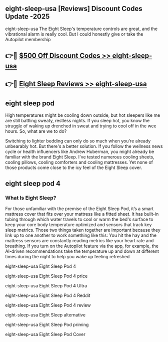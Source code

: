 ## eight-sleep-usa [Reviews​] Discount Codes Update -2025

eight-sleep-usa The Eight Sleep's temperature controls are great, and the vibrational alarm is really cool. But I could honestly give or take the Autopilot membership

## 👉🔴 [$500 Off Discount Codes >> eight-sleep-usa](http://download.freeplayer.one?title=eight-sleep-usa&ref=18-ES)

## 👉🔴 [Eight Sleep Reviews >> eight-sleep-usa](http://download.freeplayer.one?title=eight-sleep-usa&ref=18-ES)

## eight sleep pod

High temperatures might be cooling down outside, but hot sleepers like me are still battling sweaty, restless nights. If you sleep hot, you know the struggle of waking up drenched in sweat and trying to cool off in the wee hours. So, what are we to do?

Switching to lighter bedding can only do so much when you're already unbearably hot. But there's a better solution. If you follow the wellness news cycle or health influencers like Andrew Huberman, you might already be familiar with the brand Eight Sleep. I've tested numerous cooling sheets, cooling pillows, cooling comforters and cooling mattresses. Yet none of those products come close to the icy feel of the Eight Sleep cover.

## eight sleep pod 4

### What Is Eight Sleep?

For those unfamiliar with the premise of the Eight Sleep Pod, it’s a smart mattress cover that fits over your mattress like a fitted sheet. It has built-in tubing through which water travels to cool or warm the bed's surface to keep your core body temperature optimized and sensors that track key sleep metrics. Those two things taken together are important because they link up to one another to work something like this: You hit the hay and the mattress sensors are constantly reading metrics like your heart rate and breathing. If you turn on the Autopilot feature via the app, for example, the AI-driven recommendations take the temperature up and down at different times during the night to help you wake up feeling refreshed

eight-sleep-usa Eight Sleep Pod 4

eight-sleep-usa Eight Sleep Pod 4 price

eight-sleep-usa Eight Sleep Pod 4 Ultra

eight-sleep-usa Eight Sleep Pod 4 Reddit

eight-sleep-usa Eight Sleep Pod 4 review

eight-sleep-usa Eight Sleep alternative

eight-sleep-usa Eight Sleep Pod priming

eight-sleep-usa Eight Sleep Pod Cover